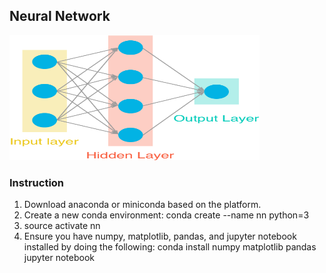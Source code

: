 
## Neural Network

<img src="neural_network.png" width=400 height=200>

### Instruction
1. Download anaconda or miniconda based on the platform.
2. Create a new conda environment: conda create --name nn python=3
3. source activate nn
4. Ensure you have numpy, matplotlib, pandas, and jupyter notebook installed by doing the following:
conda install numpy matplotlib pandas jupyter notebook
